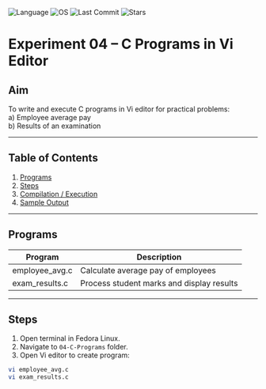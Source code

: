 ![Language](https://img.shields.io/badge/Language-C-blue.svg)
![OS](https://img.shields.io/badge/OS-Fedora%20Linux-purple.svg)
![Last Commit](https://img.shields.io/github/last-commit/Pugazhendhi231701042/CS23431---Operating-Systems)
![Stars](https://img.shields.io/github/stars/Pugazhendhi231701042/CS23431---Operating-Systems?style=social)

# Experiment 04 – C Programs in Vi Editor

## Aim
To write and execute C programs in Vi editor for practical problems:  
a) Employee average pay  
b) Results of an examination

---

## Table of Contents
1. [Programs](#programs)
2. [Steps](#steps)
3. [Compilation / Execution](#compilation--execution)
4. [Sample Output](#sample-output)

---

## Programs

| Program           | Description |
|-----------------|------------|
| employee_avg.c    | Calculate average pay of employees |
| exam_results.c    | Process student marks and display results |

---

## Steps
1. Open terminal in Fedora Linux.
2. Navigate to `04-C-Programs` folder.
3. Open Vi editor to create program:
```bash
vi employee_avg.c
vi exam_results.c
